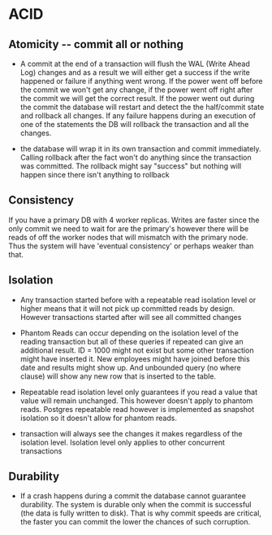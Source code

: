 # ACID

## Atomicity -- commit all or nothing

- A commit at the end of a transaction will flush the WAL (Write Ahead Log) changes and as a result we will either get a success if the write happened or failure if anything went wrong. If the power went off before the commit we won't get any change, if the power went off right after the commit we will get the correct result. If the power went out during the commit the database will restart and detect the the half/commit state and rollback all changes. If any failure happens during an execution of one of the statements the DB will rollback the transaction and all the changes.

- the database will wrap it in its own transaction and commit immediately. Calling rollback after the fact won't do anything since the transaction was committed. The rollback might say "success" but nothing will happen since there isn't anything to rollback

## Consistency

If you have a primary DB with 4 worker replicas. Writes are faster since the only commit we need to wait for are the primary's however there will be reads of off the worker nodes that will mismatch with the primary node. Thus the system will have 'eventual consistency' or perhaps weaker than that. 

## Isolation

- Any transaction started before with a repeatable read isolation level or higher means that it will not pick up committed reads by design. However transactions started after will see all committed changes

- Phantom Reads can occur depending on the isolation level of the reading transaction but all of these queries if repeated can give an additional result. ID = 1000 might not exist but some other transaction might have inserted it. New employees might have joined before this date and results might show up. And unbounded query (no where clause) will show any new row that is inserted to the table.

- Repeatable read isolation level only guarantees if you read a value that value will remain unchanged. This however doesn't apply to phantom reads. Postgres repeatable read however is implemented as snapshot isolation so it doesn't allow for phantom reads.

- transaction will always see the changes it makes regardless of the isolation level. Isolation level only applies to other concurrent transactions

## Durability

- If a crash happens during a commit the database cannot guarantee durability. The system is durable only when the commit is successful (the data is fully written to disk). That is why commit speeds are critical, the faster you can commit the lower the chances of such corruption. 
